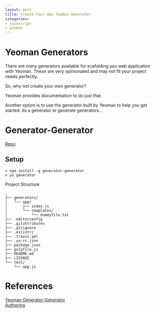 ```yaml
---
layout: post
title: Create Your Own Yeoman Generator
categories:
- javascript
- yeoman
---
```


# Yeoman Generators  
There are many generators available for scafolding you web application with Yeoman.  These are very opinionated and may not fit your project needs perfectly.  

So, why not create your own generator?

Yeoman provides documentation to do just that.

Another option is to use the generator built by Yeoman to help you get started. Its a generator to generate generators...

# Generator-Generator  
[Repo](https://github.com/yeoman/generator-generator)  

## Setup  
``` shell
> npm install -g generator-generator
> yo generator
```

Project Structure  

``` shell
.  
├── generators/  
│   └── app/    
│       ├── index.js  
│       └── templates/  
│           └── dummyfile.txt  
├── .editorconfig  
├── .gitattributes  
├── .gitignore    
├── .eslintrc  
├── .travis.yml  
├── .yo-rc.json  
├── package.json  
├── gulpfile.js  
├── README.md  
├── LICENSE  
└── test/  
    └── app.js  
```

# References  
[Yeoman Generator-Generator](https://github.com/yeoman/generator-generator)  
[Authoring](http://yeoman.io/authoring/)